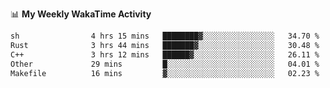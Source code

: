 <!--
**stamp711/stamp711** is a ✨ _special_ ✨ repository because its `README.md` (this file) appears on your GitHub profile.

Here are some ideas to get you started:

- 🔭 I’m currently working on ...
- 🌱 I’m currently learning ...
- 👯 I’m looking to collaborate on ...
- 🤔 I’m looking for help with ...
- 💬 Ask me about ...
- 📫 How to reach me: ...
- 😄 Pronouns: ...
- ⚡ Fun fact: ...
-->

📊 **My Weekly WakaTime Activity**

<!--START_SECTION:waka-->

```txt
sh                4 hrs 15 mins   ████████▓░░░░░░░░░░░░░░░░   34.70 %
Rust              3 hrs 44 mins   ███████▓░░░░░░░░░░░░░░░░░   30.48 %
C++               3 hrs 12 mins   ██████▓░░░░░░░░░░░░░░░░░░   26.11 %
Other             29 mins         █░░░░░░░░░░░░░░░░░░░░░░░░   04.01 %
Makefile          16 mins         ▓░░░░░░░░░░░░░░░░░░░░░░░░   02.23 %
```

<!--END_SECTION:waka-->
